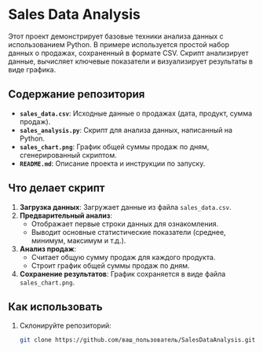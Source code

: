 # Sales Data Analysis  

Этот проект демонстрирует базовые техники анализа данных с использованием Python. В примере используется простой набор данных о продажах, сохраненный в формате CSV. Скрипт анализирует данные, вычисляет ключевые показатели и визуализирует результаты в виде графика.  

## Содержание репозитория  
- **`sales_data.csv`**: Исходные данные о продажах (дата, продукт, сумма продаж).  
- **`sales_analysis.py`**: Скрипт для анализа данных, написанный на Python.  
- **`sales_chart.png`**: График общей суммы продаж по дням, сгенерированный скриптом.  
- **`README.md`**: Описание проекта и инструкции по запуску.  

## Что делает скрипт  
1. **Загрузка данных**: Загружает данные из файла `sales_data.csv`.  
2. **Предварительный анализ**:  
   - Отображает первые строки данных для ознакомления.  
   - Выводит основные статистические показатели (среднее, минимум, максимум и т.д.).  
3. **Анализ продаж**:  
   - Считает общую сумму продаж для каждого продукта.  
   - Строит график общей суммы продаж по дням.  
4. **Сохранение результатов**: График сохраняется в виде файла `sales_chart.png`.  

## Как использовать  
1. Склонируйте репозиторий:  
   ```bash  
   git clone https://github.com/ваш_пользователь/SalesDataAnalysis.git  
